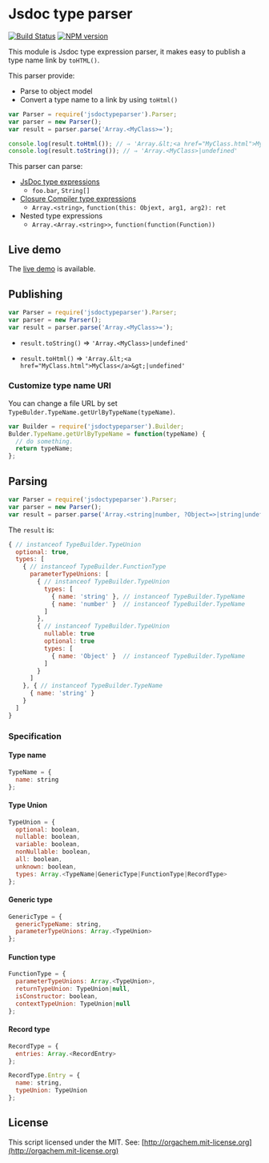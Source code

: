 # Jsdoc type parser
[![Build Status](https://travis-ci.org/Kuniwak/jsdoctypeparser.svg?branch=master)](https://travis-ci.org/Kuniwak/jsdoctypeparser)
[![NPM version](https://badge.fury.io/js/jsdoctypeparser.svg)](http://badge.fury.io/js/jsdoctypeparser)

This module is Jsdoc type expression parser, it makes easy to publish a type name link by `toHTML()`.

This parser provide:

* Parse to object model
* Convert a type name to a link by using `toHtml()`

```javascript
var Parser = require('jsdoctypeparser').Parser;
var parser = new Parser();
var result = parser.parse('Array.<MyClass>=');

console.log(result.toHtml()); // ⇒ 'Array.&lt;<a href="MyClass.html">MyClass</a>&gt;|undefined'
console.log(result.toString()); // ⇒ 'Array.<MyClass>|undefined'
```

This parser can parse:

* [JsDoc type expressions](https://code.google.com/p/jsdoc-toolkit/wiki/TagParam)
  * `foo.bar`, `String[]`
* [Closure Compiler type expressions](https://developers.google.com/closure/compiler/docs/js-for-compiler)
  * `Array.<string>`, `function(this: Objext, arg1, arg2): ret`
* Nested type expressions
  * `Array.<Array.<string>>`, `function(function(Function))`


## Live demo
The [live demo](http://kuniwak.github.io/jsdoctypeparser/) is available.


## Publishing

```javascript
var Parser = require('jsdoctypeparser').Parser;
var parser = new Parser();
var result = parser.parse('Array.<MyClass>=');
```

* `result.toString()` ⇒ `'Array.<MyClass>|undefined'`

* `result.toHtml()` ⇒ `'Array.&lt;<a href="MyClass.html">MyClass</a>&gt;|undefined'`

### Customize type name URI
You can change a file URL by set `TypeBulder.TypeName.getUrlByTypeName(typeName)`.

```javascript
var Builder = require('jsdoctypeparser').Builder;
Bulder.TypeName.getUrlByTypeName = function(typeName) {
  // do something.
  return typeName;
}; 
```

## Parsing

```javascript
var Parser = require('jsdoctypeparser').Parser;
var parser = new Parser();
var result = parser.parse('Array.<string|number, ?Object=>|string|undefined');
```

The `result` is:

```javascript
{ // instanceof TypeBuilder.TypeUnion
  optional: true,
  types: [
    { // instanceof TypeBuilder.FunctionType
      parameterTypeUnions: [
        { // instanceof TypeBuilder.TypeUnion
          types: [
            { name: 'string' }, // instanceof TypeBuilder.TypeName
            { name: 'number' }  // instanceof TypeBuilder.TypeName
          ]
        },
        { // instanceof TypeBuilder.TypeUnion
          nullable: true
          optional: true
          types: [
            { name: 'Object' }  // instanceof TypeBuilder.TypeName
          ]
        }
      ]
    }, { // instanceof TypeBuilder.TypeName
      { name: 'string' }
    }
  ]
}
```

### Specification

#### Type name
```javascript
TypeName = {
  name: string
};
```

#### Type Union
```javascript
TypeUnion = {
  optional: boolean,
  nullable: boolean,
  variable: boolean,
  nonNullable: boolean,
  all: boolean,
  unknown: boolean,
  types: Array.<TypeName|GenericType|FunctionType|RecordType>
};
```

#### Generic type
```javascript
GenericType = {
  genericTypeName: string,
  parameterTypeUnions: Array.<TypeUnion>
};
```

#### Function type
```javascript
FunctionType = {
  parameterTypeUnions: Array.<TypeUnion>,
  returnTypeUnion: TypeUnion|null,
  isConstructor: boolean,
  contextTypeUnion: TypeUnion|null
};
```

#### Record type
```javascript
RecordType = {
  entries: Array.<RecordEntry>
};

RecordType.Entry = {
  name: string,
  typeUnion: TypeUnion
};
```


## License
This script licensed under the MIT.
See: [http://orgachem.mit-license.org](http://orgachem.mit-license.org)

